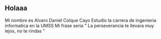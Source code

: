 ## Holaaa
Mi nombre es Alvaro Daniel Colque Cayo
Estudio la carrera de ingenieria informatica en la UMSS
Mi frase seria " La perseverancia te llevara muy lejos, no te rindas "

<!--
**ALvarexGuitar/AlvarexGuitar** is a ✨ _special_ ✨ repository because its `README.md` (this file) appears on your GitHub profile.

Here are some ideas to get you started:

- 🔭 I’m currently working on ...
- 🌱 I’m currently learning ...
- 👯 I’m looking to collaborate on ...
- 🤔 I’m looking for help with ...
- 💬 Ask me about ...
- 📫 How to reach me: ...
- 😄 Pronouns: ...
- ⚡ Fun fact: ...
-->
